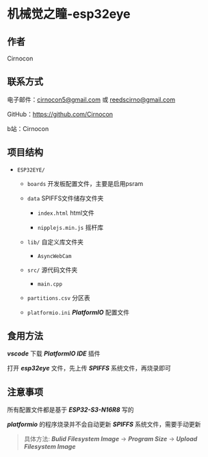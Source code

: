 # 机械觉之瞳-esp32eye
## 作者
Cirnocon

## 联系方式
电子邮件：cirnocon5@gmail.com 或 reedscirno@gmail.com

GitHub：https://github.com/Cirnocon

b站：Cirnocon

## 项目结构
- `ESP32EYE/`
    - `boards` 开发板配置文件，主要是启用psram

    - `data` SPIFFS文件储存文件夹
        - `index.html` html文件

        - `nipplejs.min.js` 摇杆库

    - `lib/` 自定义库文件夹
        - `AsyncWebCam` 

    - `src/` 源代码文件夹
        - `main.cpp` 
        
    - `partitions.csv` 分区表
    
    - `platformio.ini` ***PlatformIO*** 配置文件


## 食用方法
***vscode*** 下载 ***PlatformIO IDE*** 插件

打开 ***esp32eye*** 文件，先上传 ***SPIFFS*** 系统文件，再烧录即可


## 注意事项
所有配置文件都是基于 ***ESP32-S3-N16R8*** 写的

***platformio*** 的程序烧录并不会自动更新 ***SPIFFS*** 系统文件，需要手动更新

> 具体方法: ***Bulid Filesystem Image*** -> ***Program Size*** -> ***Upload Filesystem Image***
